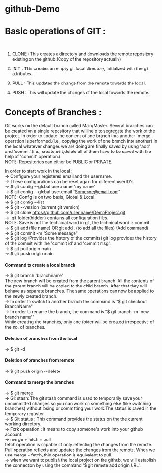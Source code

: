 # github-Demo

<h1>Basic operations of GIT :</h1>
<br>

1) CLONE : This creates a directory and downloads the remote repository existing on the github.(Copy of the repository actually)

2) INIT : This creates an empty git local directory, initialized with the git attributes.

3) PULL : This updates the change from the remote towards the local.

4) PUSH : This will update the changes of the local towards the remote.



<h1>Concepts of Branches :</h1>
Git works on the default branch called Main/Master. Several branches can be created on a single repository that will help to segregate the work of the project.
In order to update the content of one branch into another 'merge' operation  is performed.(i.e., copying the work of one branch into another)
In the local whatever changes we are doing are finally saved by using 'add' and 'commit'.(i.e., create,edit,delete all of them have to be saved with the help of 'commit' operation.)
<br>
NOTE: Repositories can either be PUBLIC or PRIVATE.
<br>


In order to start work in the local :<br>
-> Configure your registered email and the username.<br>
-> These configurations can be reset again for different userID's.<br>
-> $ git config --global user.name "my name"<br>
-> $ git config --global user.email "Someone@email.com"<br>
NOTE: Config is on two basis, Global & Local.<br>
-> $ git config --list<br>
-> $ git --version (current git version)<br>
-> $ git clone https://github.com/user.name/DemoProject.git<br>
-> .git folder(hidden) contains all configuration files.<br>
NOTE: Save is not the technical word in git, the technical word is commit.<br>
-> $ git add (file name) OR git add . (to add all the files) {Add command}<br>
-> $ git commit -m "Some message"<br>
-> $ git log {Provides the history of the commits} git log provides the history of the commit with the 'commit id' and 'commit msg'.<br>
-> $ git pull origin main<br>
-> $ git push origin main<br>


<h4>Command to create a local branch</h4>
-> $ git branch 'branchname'<br>
The new branch will be created from the parent branch. All the contents of the parent branch will be copied to the child branch.
After that they will behave as separate branches. The same operations can now be applied to the newly created branch.<br>
-> In order to switch to another branch the command is "$ git checkout BranchName"<br>
-> In order to rename the branch, the command is "$ git branch -m 'new branch name'"<br>
While creating the branches, only one folder will be created irrespective of the no. of branches.<br>


<h4>Deletion of branches from the local</h4>
-> $ git -d <Branch name>
<h4>Deletion of branches from remote</h4>
-> $ git push origin --delete <Branch Name>
<h4>Command to merge the branches</h4>
-> $ git merge <branch Name>
<br>
-> Git stash: The git stash command is used to temporarily save your uncommitted changes so you can work on something else (like switching branches) without losing or committing your work.The status is saved in the temporary reguster.<br>
-> $ Git status : This command provides the status on the the current working directory.<br>
-> Fork operation : It means to copy someone's work into your github account.<br>
-> merge + fetch = pull<br>
fetch  operation is capable of only reflecting  the changes from the remote. Pull operation reflects and updates the changes from the remote. When we use merge + fetch, this operation is equivalent to pull.<br>
-> when we want to publish the local project on the github, we will establish the connection by using the command '$ git remote add origin URL'.  
